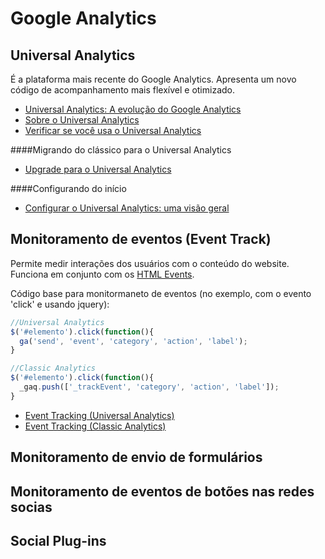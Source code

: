 # Google Analytics

## Universal Analytics

É a plataforma mais recente do Google Analytics. Apresenta um novo código de acompanhamento mais flexível e otimizado.

* [Universal Analytics: A evolução do Google Analytics](http://www.dp6.com.br/universal-analytics-a-evolucao-do-google-analytics/)
* [Sobre o Universal Analytics](https://support.google.com/analytics/answer/2790010?hl=pt-BR&ref_topic=6010376)
* [Verificar se você usa o Universal Analytics](https://support.google.com/analytics/answer/4457764?hl=pt-BR&ref_topic=6010376)

####Migrando do clássico para o Universal Analytics

* [Upgrade para o Universal Analytics](https://support.google.com/analytics/answer/3450662?hl=pt-BR&ref_topic=6010376)

####Configurando do início

* [Configurar o Universal Analytics: uma visão geral](https://support.google.com/analytics/answer/2817075?hl=pt-BR&ref_topic=6010376)

## Monitoramento de eventos (Event Track)
Permite medir interações dos usuários com o conteúdo do website.  <br/>
Funciona em conjunto com os [HTML Events](http://www.w3schools.com/tags/ref_eventattributes.asp).

Código base para monitormaneto de eventos (no exemplo, com o evento 'click' e usando jquery):

```javascript
//Universal Analytics
$('#elemento').click(function(){
  ga('send', 'event', 'category', 'action', 'label');
}
```
```javascript
//Classic Analytics
$('#elemento').click(function(){
  _gaq.push(['_trackEvent', 'category', 'action', 'label']);
}
```

* [Event Tracking (Universal Analytics)](https://developers.google.com/analytics/devguides/collection/analyticsjs/events?hl=pt-BR)
* [Event Tracking  (Classic Analytics)](https://developers.google.com/analytics/devguides/collection/gajs/eventTrackerGuide?hl=pt-BR)


## Monitoramento de envio de formulários

## Monitoramento de eventos de botões nas redes socias

## Social Plug-ins 
